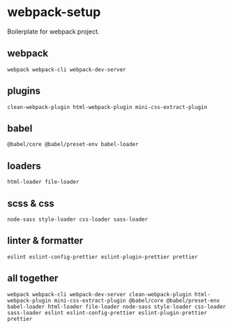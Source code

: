 # webpack-setup

Boilerplate for webpack project.

## webpack

```
webpack webpack-cli webpack-dev-server
```

## plugins

```
clean-webpack-plugin html-webpack-plugin mini-css-extract-plugin
```

## babel

```
@babel/core @babel/preset-env babel-loader
```

## loaders

```
html-loader file-loader
```

## scss & css

```
node-sass style-loader css-loader sass-loader
```

## linter & formatter

```
eslint eslint-config-prettier eslint-plugin-prettier prettier
```

## all together

```
webpack webpack-cli webpack-dev-server clean-webpack-plugin html-webpack-plugin mini-css-extract-plugin @babel/core @babel/preset-env babel-loader html-loader file-loader node-sass style-loader css-loader sass-loader eslint eslint-config-prettier eslint-plugin-prettier prettier
```

